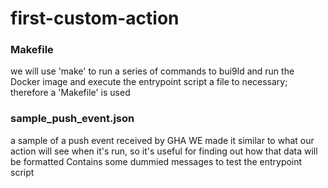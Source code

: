 # first-custom-action


### Makefile
we will use 'make' to run a series of commands to bui9ld and run the Docker image and execute the entrypoint script a file to necessary; therefore a 'Makefile' is used

### sample_push_event.json
a sample of a push event received by GHA
WE made it similar to what our action will see when it's run, so it's useful for finding out how that data will be formatted
Contains some dummied messages to test the entrypoint script

